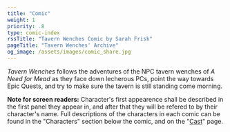 ```yaml
---
title: "Comic"
weight: 1
priority: .8
type: comic-index
rssTitle: "Tavern Wenches Comic by Sarah Frisk"
pageTitle: "Tavern Wenches' Archive"
og_image: /assets/images/comic_share.jpg
---
```

*Tavern Wenches* follows the adventures of the NPC tavern wenches of *A Need for Mead* as they face down lecherous PCs, point the way towards Epic Quests, and try to make sure the tavern is still standing come morning.

**Note for screen readers:** Character's first appearence shall be described in the first panel they appear in, and after that they will be refered to by their character's name. Full descriptions of the characters in each comic can be found in the "Characters" section below the comic, and on the "[Cast](/cast/)" page.
